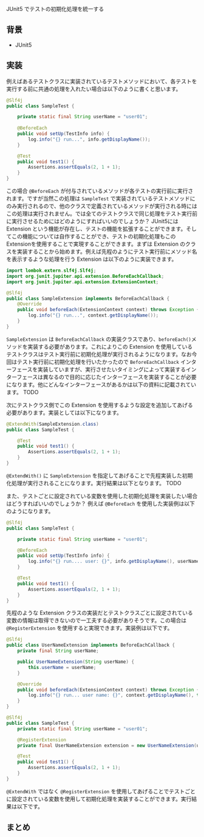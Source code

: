 JUnit5 でテストの初期化処理を統一する

## 背景
- JUnit5 

## 実装

例えばあるテストクラスに実装されているテストメソッドにおいて、各テストを実行する前に共通の処理を入れたい場合は以下のように書くと思います。
```java
@Slf4j
public class SampleTest {

    private static final String userName = "user01";
    
    @BeforeEach
    public void setUp(TestInfo info) {
        log.info("{} run...", info.getDisplayName());
    }

    @Test
    public void test1() {
        Assertions.assertEquals(2, 1 + 1);
    }
}
```
この場合 `@BeforeEach` が付与されているメソッドが各テストの実行前に実行されます。ですが当然この処理は `SampleTest` で実装されているテストメソッドにのみ実行されるので、他のクラスで定義されているメソッドが実行される時にはこの処理は実行されません。では全てのテストクラスで同じ処理をテスト実行前に実行させるためにはどのようにすればいいのでしょうか？
JUnit5には Extension という機能が存在し、テストの機能を拡張することができます。そしてこの機能については自作することができ、テストの初期化処理もこのExtensionを使用することで実現することができます。まずは Extension のクラスを実装することから始めます。例えば先程のようにテスト実行前にメソッド名を表示するような処理を行う Extension は以下のように実装できます。

```java
import lombok.extern.slf4j.Slf4j;
import org.junit.jupiter.api.extension.BeforeEachCallback;
import org.junit.jupiter.api.extension.ExtensionContext;

@Slf4j
public class SampleExtension implements BeforeEachCallback {
    @Override
    public void beforeEach(ExtensionContext context) throws Exception {
        log.info("{} run...", context.getDisplayName());
    }
}
```
`SampleExtension` は `BeforeEachCallback` の実装クラスであり、`beforeEach()`メソッドを実装する必要があります。これによりこの Extension を使用しているテストクラスはテスト実行前に初期化処理が実行されるようになります。なお今回はテスト実行前に初期化処理を行いたかったので `BeforeEachCallback` インターフェースを実装していますが、実行させたいタイミングによって実装するインターフェースは異なるので目的に応じたインターフェースを実装することが必要になります。他にどんなインターフェースがあるかは以下の資料に記載されています。
TODO

次にテストクラス側でこの Extension を使用するような設定を追加してあげる必要があります。実装としては以下になります。
```java
@ExtendWith(SampleExtension.class)
public class SampleTest {

    @Test
    public void test1() {
        Assertions.assertEquals(2, 1 + 1);
    }
}
```
`@ExtendWith()` に `SampleExtension` を指定してあげることで先程実装した初期化処理が実行されることになります。実行結果は以下となります。
TODO

また、テストごとに設定されている変数を使用した初期化処理を実装したい場合はどうすればいいのでしょうか？ 例えば `@BeforeEach` を使用した実装例は以下のようになります。

```java
@Slf4j
public class SampleTest {

    private static final String userName = "user01";

    @BeforeEach
    public void setUp(TestInfo info) {
        log.info("{} run.... user: {}", info.getDisplayName(), userName);
    }

    @Test
    public void test1() {
        Assertions.assertEquals(2, 1 + 1);
    }
}
```
先程のような Extension クラスの実装だとテストクラスごとに設定されている変数の情報は取得できないので一工夫する必要がありそうです。この場合は `@RegisterExtension` を使用すると実現できます。実装例は以下です。

```java
@Slf4j
public class UserNameExtension implements BeforeEachCallback {
    private final String userName;

    public UserNameExtension(String userName) {
        this.userName = userName;
    }

    @Override
    public void beforeEach(ExtensionContext context) throws Exception {
        log.info("{} run... user name: {}", context.getDisplayName(), this.userName);
    }
}
```

```java
@Slf4j
public class SampleTest {
    private static final String userName = "user01";

    @RegisterExtension
    private final UserNameExtension extension = new UserNameExtension(userName);

    @Test
    public void test1() {
        Assertions.assertEquals(2, 1 + 1);
    }
}
```
`@ExtendWith` ではなく `@RegisterExtension` を使用してあげることでテストごとに設定されている変数を使用して初期化処理を実装することができます。実行結果は以下です。

## まとめ
